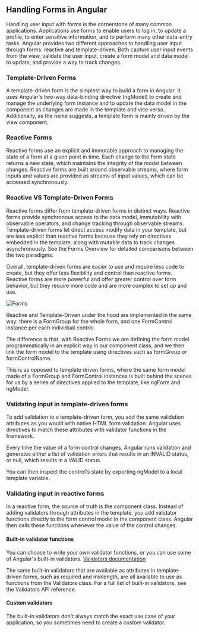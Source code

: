 ## Handling Forms in Angular

Handling user input with forms is the cornerstone of many common applications. Applications use forms to enable users to log in, to update a profile, to enter sensitive information, and to perform many other data-entry tasks.
Angular provides two different approaches to handling user input through forms: reactive and template-driven. Both capture user input events from the view, validate the user input, create a form model and data model to update, and provide a way to track changes.

### Template-Driven Forms

A template-driven form is the simplest way to build a form in Angular. It uses Angular's two-way data-binding directive (ngModel) to create and manage the underlying form instance and to update the data model in the component as changes are made in the template and vice versa.. Additionally, as the name suggests, a template form is mainly driven by the view component.

### Reactive Forms

Reactive forms use an explicit and immutable approach to managing the state of a form at a given point in time. Each change to the form state returns a new state, which maintains the integrity of the model between changes.
Reactive forms are built around observable streams, where form inputs and values are provided as streams of input values, which can be accessed synchronously.

### Reactive VS Template-Driven Forms

Reactive forms differ from template-driven forms in distinct ways. Reactive forms provide synchronous access to the data model, immutability with observable operators, and change tracking through observable streams.
Template-driven forms let direct access modify data in your template, but are less explicit than reactive forms because they rely on directives embedded in the template, along with mutable data to track changes asynchronously. See the Forms Overview for detailed comparisons between the two paradigms.

Overall, template-driven forms are easier to use and require less code to create, but they offer less flexibility and control than reactive forms.
Reactive forms are more powerful and offer greater control over form behavior, but they require more code and are more complex to set up and use.

![Forms](https://www.codemotion.com/magazine/wp-content/uploads/2019/12/MY-IMAGE_2_d214d464f84433ceba6eff2534deb36c_800.png "Forms")

Reactive and Template-Driven under the hood are implemented in the same way: there is a FormGroup for the whole form, and one FormControl instance per each individual control.

The difference is that, with Reactive Forms we are defining the form model programmatically in an explicit way in our component class, and we then link the form model to the template using directives such as
formGroup or formControlName.

This is as opposed to template driven forms, where the same form model made of a FormGroup and FormControl instances is built behind the scenes for us by a series of directives applied to the template, like ngForm and ngModel.

### Validating input in template-driven forms

To add validation to a template-driven form, you add the same validation attributes as you would with native HTML form validation.
Angular uses directives to match these attributes with validator functions in the framework.

Every time the value of a form control changes, Angular runs validation and generates either a list of validation errors that results in an INVALID status, or null, which results in a VALID status.

You can then inspect the control's state by exporting ngModel to a local template variable.

### Validating input in reactive forms

In a reactive form, the source of truth is the component class. Instead of adding validators through attributes in the template, you add validator functions directly to the form control model in the component class. Angular then calls these functions whenever the value of the control changes.

#### Built-in validator functions

You can choose to write your own validator functions, or you can use some of Angular's built-in validators.
[Validators documentation](https://blog.angular-university.io/angular-custom-validators/)

The same built-in validators that are available as attributes in template-driven forms, such as required and minlength, are all available to use as functions from the Validators class. For a full list of built-in validators, see the Validators API reference.

#### Custom validators

The built-in validators don't always match the exact use case of your application, so you sometimes need to create a custom validator.
